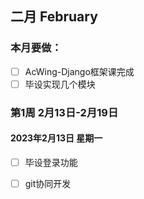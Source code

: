 ## 二月 February

### 本月要做：

- [ ] AcWing-Django框架课完成
- [ ] 毕设实现几个模块

### 第1周 2月13日-2月19日

#### 2023年2月13日 星期一

- [ ] 毕设登录功能
- [ ] git协同开发

